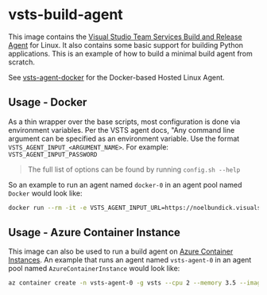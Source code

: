 # vsts-build-agent

This image contains the [Visual Studio Team Services Build and Release Agent](https://github.com/Microsoft/vsts-agent) for Linux. It also contains some basic support for building Python applications. This is an example of how to build a minimal build agent from scratch.

See [vsts-agent-docker](https://github.com/Microsoft/vsts-agent-docker) for the Docker-based Hosted Linux Agent.

## Usage - Docker

As a thin wrapper over the base scripts, most configuration is done via environment variables. Per the VSTS agent docs, "Any command line argument can be specified as an environment variable. Use the format `VSTS_AGENT_INPUT_<ARGUMENT_NAME>`. For example: `VSTS_AGENT_INPUT_PASSWORD`

> The full list of options can be found by running `config.sh --help`

So an example to run an agent named `docker-0` in an agent pool named `Docker` would look like:

```bash
docker run --rm -it -e VSTS_AGENT_INPUT_URL=https://noelbundick.visualstudio.com -e VSTS_AGENT_INPUT_AUTH=pat -e VSTS_AGENT_INPUT_TOKEN=S4GGVbTQs58h6NbmJBY7cn98CKoyQSC1CSWMmCIx3aMkOhRppLDh -e VSTS_AGENT_INPUT_POOL=Docker -e VSTS_AGENT_INPUT_AGENT=docker-0 vsts-build-agent
```

## Usage - Azure Container Instance

This image can also be used to run a build agent on [Azure Container Instances](https://azure.microsoft.com/en-us/services/container-instances/). An example that runs an agent named `vsts-agent-0` in an agent pool named `AzureContainerInstance` would look like:

```bash
az container create -n vsts-agent-0 -g vsts --cpu 2 --memory 3.5 --image acanthamoeba/vsts-build-agent -e VSTS_AGENT_INPUT_URL=https://noelbundick.visualstudio.com VSTS_AGENT_INPUT_AUTH=pat VSTS_AGENT_INPUT_TOKEN=S4GGVbTQs58h6NbmJBY7cn98CKoyQSC1CSWMmCIx3aMkOhRppLDh VSTS_AGENT_INPUT_POOL=AzureContainerInstance VSTS_AGENT_INPUT_AGENT=vsts-agent-0
```